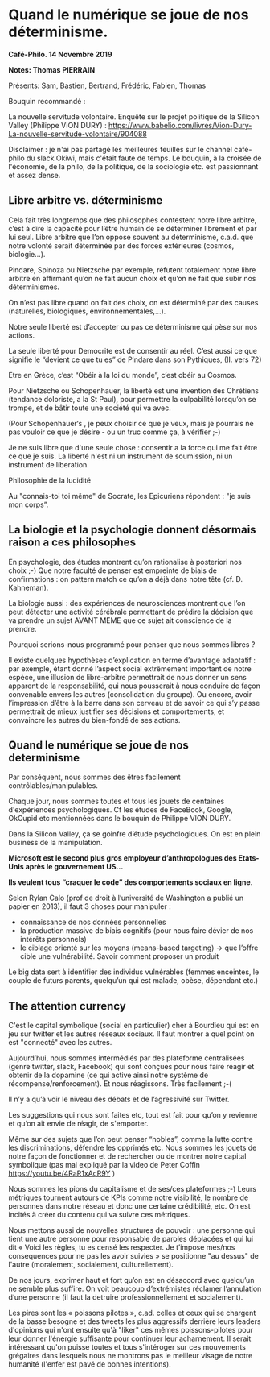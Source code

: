 # Quand le numérique se joue de nos déterminisme. 

__Café-Philo. 14 Novembre 2019__

__Notes: Thomas PIERRAIN__

Présents: Sam, Bastien, Bertrand, Frédéric, Fabien, Thomas

Bouquin recommandé : 

La nouvelle servitude volontaire. Enquête sur le projet politique de la Silicon Valley (Philippe VION DURY) : https://www.babelio.com/livres/Vion-Dury-La-nouvelle-servitude-volontaire/904088

Disclaimer : je n'ai pas partagé les meilleures feuilles sur le channel café-philo du slack Okiwi, mais c'était faute de temps. Le bouquin, à la croisée de l'économie, de la philo, de la politique, de la sociologie etc. est passionnant et assez dense.


## Libre arbitre vs. déterminisme

Cela fait très longtemps que des philosophes contestent notre libre arbitre, c’est à dire la capacité pour l’être humain de se déterminer librement et par lui seul. Libre arbitre que l’on oppose souvent au déterminisme, c.a.d. que notre volonté serait déterminée par des forces extérieures (cosmos, biologie…).

Pindare, Spinoza ou Nietzsche par exemple, réfutent totalement notre libre arbitre en affirmant qu’on ne fait aucun choix et qu’on ne fait que subir nos déterminismes.

On n’est pas libre quand on fait des choix, on est déterminé par des causes (naturelles, biologiques, environnementales,...).

Notre seule liberté est d’accepter ou pas ce déterminisme qui pèse sur nos actions.

La seule liberté pour Democrite est de consentir au réel. C’est aussi ce que signifie le “devient ce que tu es” de Pindare dans son Pythiques, (II. vers 72)

Etre en Grèce, c’est “Obéir à la loi du monde”, c’est obéir au Cosmos.

Pour Nietzsche ou Schopenhauer, la liberté est une invention des Chrétiens (tendance doloriste, a la St Paul), pour permettre la culpabilité lorsqu’on se trompe, et de bâtir toute une société qui va avec.

(Pour Schopenhauer‘s , je peux choisir ce que je veux, mais je pourrais ne pas vouloir ce que je désire - ou un truc comme ça, à vérifier ;-)

Je ne suis libre que d'une seule chose : consentir a la force qui me fait être ce que je suis. La liberté n'est ni un instrument de soumission, ni un instrument de liberation.

Philosophie de la lucidité

Au "connais-toi toi même" de Socrate, les Epicuriens répondent : "je suis mon corps”.

## La biologie et la psychologie donnent désormais raison a ces philosophes

En psychologie, des études montrent qu’on rationalise à posteriori nos choix ;-)
Que notre faculté de penser est empreinte de biais de confirmations : on pattern match ce qu’on a déjà dans notre tête (cf. D. Kahneman).

La biologie aussi : des expériences de neurosciences montrent que l’on peut détecter une activité cérébrale permettant de prédire la décision que va prendre un sujet AVANT MEME que ce sujet ait conscience de la prendre.

Pourquoi serions-nous programmé pour penser que nous sommes libres ?

Il existe quelques hypothèses d’explication en terme d’avantage adaptatif : par exemple, étant donné l’aspect social extrêmement important de notre espèce, une illusion de libre-arbitre permettrait de nous donner un sens apparent de la responsabilité, qui nous pousserait à nous conduire de façon convenable envers les autres (consolidation du groupe). Ou encore, avoir l’impression d’être à la barre dans son cerveau et de savoir ce qui s’y passe permettrait de mieux justifier ses décisions et comportements, et convaincre les autres du bien-fondé de ses actions.

## Quand le numérique se joue de nos determinisme
Par conséquent, nous sommes des êtres facilement contrôlables/manipulables.

Chaque jour, nous sommes toutes et tous les jouets de centaines d'expériences psychologiques. Cf les études de FaceBook, Google, OkCupid etc mentionnées dans le bouquin de Philippe VION DURY.

Dans la Silicon Valley, ça se goinfre d’étude psychologiques. On est en plein business de la manipulation.

__Microsoft est le second plus gros employeur d’anthropologues des Etats-Unis après le gouvernement US...__

__Ils veulent tous “craquer le code” des comportements sociaux en ligne__.

Selon Rylan Calo (prof de droit à l’université de Washington a publié un papier en 2013), il faut 3 choses pour manipuler :
- connaissance de nos données personnelles
- la production massive de biais cognitifs (pour nous faire dévier de nos intérêts personnels)
- le ciblage orienté sur les moyens (means-based targeting) -> que l’offre cible une vulnérabilité. Savoir comment proposer un produit

Le big data sert à identifier des individus vulnérables (femmes enceintes, le couple de futurs parents, quelqu’un qui est malade, obèse, dépendant etc.)

## The attention currency
C'est le capital symbolique (social en particulier) cher à Bourdieu qui est en jeu sur twitter et les autres réseaux sociaux. Il faut montrer à quel point on est "connecté" avec les autres.

Aujourd’hui, nous sommes intermédiés par des plateforme centralisées (genre twitter, slack, Facebook) qui sont conçues pour nous faire réagir et obtenir de la dopamine (ce qui active ainsi notre système de récompense/renforcement). Et nous réagissons. Très facilement ;-(

Il n’y a qu’à voir le niveau des débats et de l’agressivité sur Twitter.

Les suggestions qui nous sont faites etc, tout est fait pour qu’on y revienne et qu’on ait envie de réagir, de s'emporter.

Même sur des sujets que l’on peut penser “nobles”, comme la lutte contre les discriminations, défendre les opprimés etc. Nous sommes les jouets de notre façon de fonctionner et de rechercher ou de montrer notre capital symbolique (pas mal expliqué par la video de Peter Coffin https://youtu.be/4RaR1xAcR9Y )

Nous sommes les pions du capitalisme et de ses/ces plateformes ;-) Leurs métriques tournent autours de KPIs comme notre visibilité, le nombre de personnes dans notre réseau et donc une certaine crédibilité, etc. On est incités à créer du contenu qui va suivre ces métriques.

Nous mettons aussi de nouvelles structures de pouvoir : une personne qui tient une autre personne pour responsable de paroles déplacées et qui lui dit « Voici les règles, tu es censé les respecter. Je t’impose mes/nos consequences pour ne pas les avoir suivies » se positionne "au dessus" de l'autre (moralement, socialement, culturellement).

De nos jours, exprimer haut et fort qu’on est en désaccord avec quelqu’un ne semble plus suffire. On voit beaucoup d’extrémistes réclamer l’annulation d’une personne (il faut la detruire professionnellement et socialement).

Les pires sont les « poissons pilotes », c.ad. celles et ceux qui se chargent de la basse besogne et des tweets les plus aggressifs derrière leurs leaders d'opinions qui n'ont ensuite qu'à "liker" ces mêmes poissons-pilotes pour leur donner l'énergie suffisante pour continuer leur acharnement. Il serait intéressant qu'on puisse toutes et tous s'intéroger sur ces mouvements grégaires dans lesquels nous ne montrons pas le meilleur visage de notre humanité (l'enfer est pavé de bonnes intentions).

